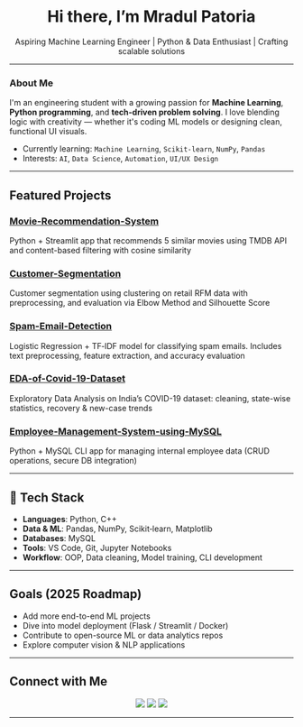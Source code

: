 <h1 align="center">Hi there, I’m Mradul Patoria</h1>
<p align="center">
  Aspiring Machine Learning Engineer | Python & Data Enthusiast | Crafting scalable solutions
</p>

---

### About Me

I'm an engineering student with a growing passion for **Machine Learning**, **Python programming**, and **tech-driven problem solving**. I love blending logic with creativity — whether it's coding ML models or designing clean, functional UI visuals.

- Currently learning: `Machine Learning`, `Scikit-learn`, `NumPy`, `Pandas`
- Interests: `AI`, `Data Science`, `Automation`, `UI/UX Design`

---

## Featured Projects

### [Movie-Recommendation-System](https://github.com/Mradul9703/Movie-Recommendation-System)  
Python + Streamlit app that recommends 5 similar movies using TMDB API and content-based filtering with cosine similarity

### [Customer-Segmentation](https://github.com/Mradul9703/Customer-Segmentation)
Customer segmentation using clustering on retail RFM data with preprocessing, and evaluation via Elbow Method and Silhouette Score

### [Spam-Email-Detection](https://github.com/Mradul9703/Spam-Email-Detection)
Logistic Regression + TF‑IDF model for classifying spam emails. Includes text preprocessing, feature extraction, and accuracy evaluation

### [EDA-of-Covid-19-Dataset](https://github.com/Mradul9703/EDA-of-Covid-19-Dataset)
Exploratory Data Analysis on India’s COVID-19 dataset: cleaning, state-wise statistics, recovery & new-case trends

### [Employee-Management-System-using-MySQL](https://github.com/Mradul9703/Employee-Management-System-using-MySQL)
Python + MySQL CLI app for managing internal employee data (CRUD operations, secure DB integration)

---

## 🔧 Tech Stack

- **Languages**: Python, C++  
- **Data & ML**: Pandas, NumPy, Scikit‑learn, Matplotlib 
- **Databases**: MySQL  
- **Tools**: VS Code, Git, Jupyter Notebooks  
- **Workflow**: OOP, Data cleaning, Model training, CLI development

---

## Goals (2025 Roadmap) 

- Add more end-to-end ML projects  
- Dive into model deployment (Flask / Streamlit / Docker)  
- Contribute to open-source ML or data analytics repos  
- Explore computer vision & NLP applications  

---

## Connect with Me

<p align="center">
  <a href="mailto:mradulpatoria9703@gmail.com"><img src="https://img.shields.io/badge/Email-D14836?style=for-the-badge&logo=gmail&logoColor=white"/></a>
  <a href="https://www.linkedin.com/in/mradul-patoria/"><img src="https://img.shields.io/badge/LinkedIn-0077B5?style=for-the-badge&logo=linkedin&logoColor=white"/></a>
  <a href="https://github.com/Mradul9703"><img src="https://img.shields.io/badge/GitHub-100000?style=for-the-badge&logo=github&logoColor=white"/></a>
</p>

---
